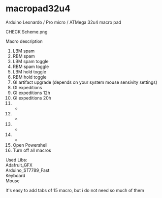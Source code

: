 # macropad32u4
Arduino Leonardo / Pro micro / ATMega 32u4 macro pad

CHECK Scheme.png

Macro description
  1) LBM spam
  2) RBM spam
  3) LBM spam toggle
  4) RBM spam toggle
  5) LBM hold toggle
  6) RBM hold toggle
  7) GI artifact upgrade (depends on your system mouse sensivity settings)
  8) GI expeditions
  9) GI expeditions 12h
  10) GI expeditions 20h
  11) -
  12) -
  13) -
  14) -
  15) Open Powershell
  16) Turn off all macros

Used Libs:</br>
  Adafruit_GFX</br>
  Arduino_ST7789_Fast</br>
  Keyboard</br>
  Mouse</br>
  
It's easy to add tabs of 15 macro, but i do not need so much of them
